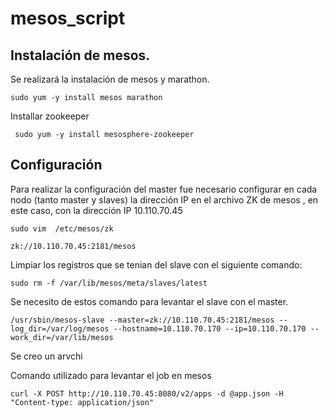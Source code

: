 # mesos_script

## Instalación de mesos.

Se realizará la instalación de mesos y   marathon.

```sudo yum -y install mesos marathon ```

Installar zookeeper

``` sudo yum -y install mesosphere-zookeeper```


## Configuración

Para realizar la configuración del master fue necesario configurar en cada nodo (tanto master y slaves) la dirección IP en el archivo ZK de mesos , en este caso, con la dirección IP 10.110.70.45

`sudo vim  /etc/mesos/zk`

`zk://10.110.70.45:2181/mesos `


Limpiar los registros que se tenian del slave con el siguiente comando:

```sudo rm -f /var/lib/mesos/meta/slaves/latest```

Se necesito de estos comando para levantar el slave con el master. 

```/usr/sbin/mesos-slave --master=zk://10.110.70.45:2181/mesos --log_dir=/var/log/mesos --hostname=10.110.70.170 --ip=10.110.70.170 --work_dir=/var/lib/mesos ```

Se creo un arvchi

Comando utilizado para levantar el job en mesos

``` curl -X POST http://10.110.70.45:8080/v2/apps -d @app.json -H "Content-type: application/json"  ```
